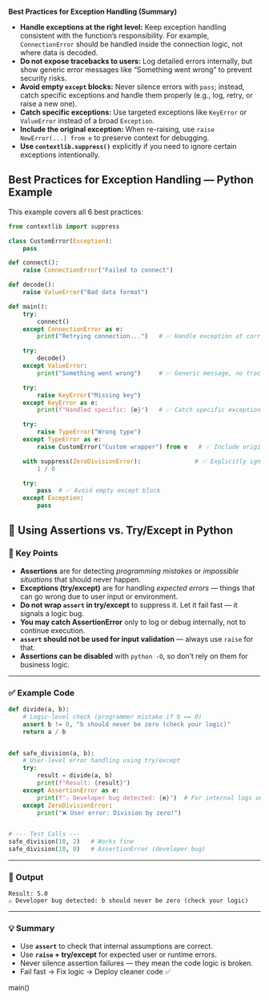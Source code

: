 **Best Practices for Exception Handling (Summary)**

* **Handle exceptions at the right level:** Keep exception handling consistent with the function’s responsibility. For example, `ConnectionError` should be handled inside the connection logic, not where data is decoded.
* **Do not expose tracebacks to users:** Log detailed errors internally, but show generic error messages like “Something went wrong” to prevent security risks.
* **Avoid empty `except` blocks:** Never silence errors with `pass`; instead, catch specific exceptions and handle them properly (e.g., log, retry, or raise a new one).
* **Catch specific exceptions:** Use targeted exceptions like `KeyError` or `ValueError` instead of a broad `Exception`.
* **Include the original exception:** When re-raising, use `raise NewError(...) from e` to preserve context for debugging.
* **Use `contextlib.suppress()`** explicitly if you need to ignore certain exceptions intentionally.

##  Best Practices for Exception Handling — Python Example

This example covers all 6 best practices:

```python
from contextlib import suppress

class CustomError(Exception):
    pass

def connect():
    raise ConnectionError("Failed to connect")

def decode():
    raise ValueError("Bad data format")

def main():
    try:
        connect()
    except ConnectionError as e:
        print("Retrying connection...")   # ✅ Handle exception at correct level

    try:
        decode()
    except ValueError:
        print("Something went wrong")     # ✅ Generic message, no traceback exposed

    try:
        raise KeyError("Missing key")
    except KeyError as e:
        print(f"Handled specific: {e}")   # ✅ Catch specific exception

    try:
        raise TypeError("Wrong type")
    except TypeError as e:
        raise CustomError("Custom wrapper") from e   # ✅ Include original exception

    with suppress(ZeroDivisionError):               # ✅ Explicitly ignore with suppress()
        1 / 0

    try:
        pass  # ✅ Avoid empty except block
    except Exception:
        pass
```

## 🧠 Using Assertions vs. Try/Except in Python

### 🔹 Key Points

* **Assertions** are for detecting *programming mistakes* or *impossible situations* that should never happen.
* **Exceptions (try/except)** are for handling *expected errors* — things that can go wrong due to user input or environment.
* **Do not wrap `assert` in try/except** to suppress it. Let it fail fast — it signals a logic bug.
* **You may catch AssertionError** only to log or debug internally, not to continue execution.
* **`assert` should not be used for input validation** — always use `raise` for that.
* **Assertions can be disabled** with `python -O`, so don’t rely on them for business logic.

---

### ✅ Example Code

```python
def divide(a, b):
    # Logic-level check (programmer mistake if b == 0)
    assert b != 0, "b should never be zero (check your logic)"
    return a / b


def safe_division(a, b):
    # User-level error handling using try/except
    try:
        result = divide(a, b)
        print(f"Result: {result}")
    except AssertionError as e:
        print(f"⚠️ Developer bug detected: {e}")  # For internal logs only
    except ZeroDivisionError:
        print("❌ User error: Division by zero!")


# --- Test Calls ---
safe_division(10, 2)   # Works fine
safe_division(10, 0)   # AssertionError (developer bug)
```

---

### 🧾 Output

```
Result: 5.0
⚠️ Developer bug detected: b should never be zero (check your logic)
```

---

### 💡 Summary

* Use **`assert`** to check that internal assumptions are correct.
* Use **`raise` + try/except** for expected user or runtime errors.
* Never silence assertion failures — they mean the code logic is broken.
* Fail fast → Fix logic → Deploy cleaner code ✅



main()


